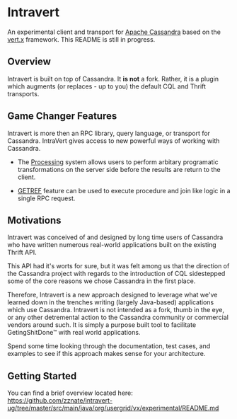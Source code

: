 # Intravert
An experimental client and transport for [Apache Cassandra](http://cassandra.apache.org) based on the [vert.x](http://vertx.io) framework. This README is still in progress.

## Overview
Intravert is built on top of Cassandra. It **is not** a fork. Rather, it is a plugin which augments (or replaces - up to you) the default CQL and Thrift transports. 

## Game Changer Features
Intravert is more then an RPC library, query language, or transport for Cassandra. IntraVert gives access to new powerful ways of working with Cassandra.

* The [Processing](src/main/java/org/usergrid/vx/experimental/PROCESSING.md) system allows users to perform arbitary programatic transformations on the server side before the results are return to the client.

* [GETREF](src/main/java/org/usergrid/vx/experimental/GETREF.md) feature can be used to execute procedure and join like logic in a single RPC request.

## Motivations
Intravert was conceived of and designed by long time users of Cassandra who have written numerous real-world applications built on the existing Thrift API. 

This API had it's worts for sure, but it was felt among us that the direction of the Cassandra project with regards to the introduction of CQL sidestepped some of the core reasons we chose Cassandra in the first place. 

Therefore, Intravert is a new approach designed to leverage what we've learned down in the trenches writing (largely Java-based) applications which use Cassandra. Intravert is not intended as a fork, thumb in the eye, or any other detremental action to the Cassandra community or commercial vendors around such. It is simply a purpose built tool to facilitate GetingShitDone™ with real world applications.

Spend some time looking through the documentation, test cases, and examples to see if this approach makes sense for your architecture. 

## Getting Started
You can find a brief overview located here:
<https://github.com/zznate/intravert-ug/tree/master/src/main/java/org/usergrid/vx/experimental/README.md>
